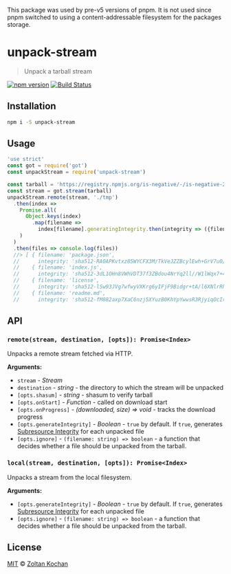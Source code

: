 This package was used by pre-v5 versions of pnpm. It is not used since pnpm switched to using a content-addressable filesystem for the packages storage.

# unpack-stream

> Unpack a tarball stream

<!--@shields('npm', 'travis')-->
[![npm version](https://img.shields.io/npm/v/unpack-stream.svg)](https://www.npmjs.com/package/unpack-stream) [![Build Status](https://img.shields.io/travis/zkochan/unpack-stream/master.svg)](https://travis-ci.org/zkochan/unpack-stream)
<!--/@-->

## Installation

```sh
npm i -S unpack-stream
```

## Usage

<!--@example('./example.js')-->
```js
'use strict'
const got = require('got')
const unpackStream = require('unpack-stream')

const tarball = 'https://registry.npmjs.org/is-negative/-/is-negative-2.1.0.tgz'
const stream = got.stream(tarball)
unpackStream.remote(stream, './tmp')
  .then(index =>
    Promise.all(
      Object.keys(index)
        .map(filename =>
          index[filename].generatingIntegrity.then(integrity => ({filename, integrity})))
    )
  )
  .then(files => console.log(files))
  //> [ { filename: 'package.json',
  //      integrity: 'sha512-RA0APKvtxz85WYCFX3M/TkVeJZZBcylEwh+GrV7uO/NNJO4G3rzgTrpsypp9AU2hM2QBk9SxCHi1Gb9aaWzpYg==' },
  //    { filename: 'index.js',
  //      integrity: 'sha512-3dL1OHn8VWhVDT37f3ZBdou4NrYq2ll//W1lWqx7+4tKBW/WqUx3mDcGyqrBfBeWTIPCd+RiUdF7hp3MQYB9+g==' },
  //    { filename: 'license',
  //      integrity: 'sha512-lSw93JVg7wfwyVXKrg6yIFjF9Bidgr+tA/l6XNlrRhjnE6NhwkyPL3xNL47OZScS8qoQkYUwE6slmo7jGesH0Q==' },
  //    { filename: 'readme.md',
  //      integrity: 'sha512-fM882axp7XaC6nzj5XYuzB0KhYpYwwsR3RjyiqOcIrI6C0b9KxrEEug9VpKTfbSbqTOmZ2KEqZLPKrMXFW1Y+g==' } ]
```
<!--/@-->

## API

### `remote(stream, destination, [opts]): Promise<Index>`

Unpacks a remote stream fetched via HTTP.

**Arguments:**

- `stream` - _Stream_
- `destination` - _string_ - the directory to which the stream will be unpacked
- `[opts.shasum]` - _string_ - shasum to verify tarball
- `[opts.onStart]` - _Function_ - called on download start
- `[opts.onProgress]` - _(downloaded, size) => void_ - tracks the download progress
- `[opts.generateIntegrity]` - _Boolean_ - `true` by default. If `true`, generates [Subresource Integrity](https://w3c.github.io/webappsec-subresource-integrity/) for each unpacked file
- `[opts.ignore]` - `(filename: string) => boolean` - a function that decides whether a file should be unpacked from the tarball.

### `local(stream, destination, [opts]): Promise<Index>`

Unpacks a stream from the local filesystem.

**Arguments:**

- `[opts.generateIntegrity]` - _Boolean_ - `true` by default. If `true`, generates [Subresource Integrity](https://w3c.github.io/webappsec-subresource-integrity/) for each unpacked file
- `[opts.ignore]` - `(filename: string) => boolean` - a function that decides whether a file should be unpacked from the tarball.

## License

[MIT](./LICENSE) © [Zoltan Kochan](https://www.kochan.io)
